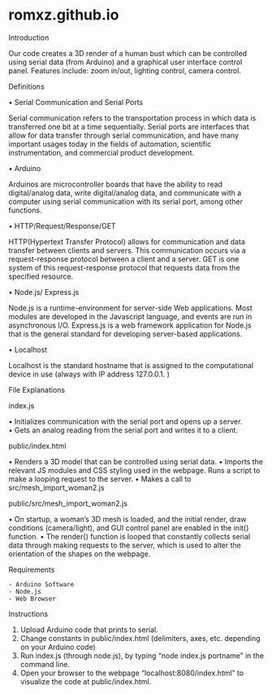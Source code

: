 # romxz.github.io

Introduction

Our code creates a 3D render of a human bust which can be controlled using serial data (from Arduino) and a graphical user interface control panel. Features include: zoom in/out, lighting control, camera control. 

Definitions

•	Serial Communication and Serial Ports

Serial communication refers to the transportation process in which data is transferred one bit at a time sequentially. Serial ports are interfaces that allow for data transfer through serial communication, and have many important usages today in the fields of automation, scientific instrumentation, and commercial product development.

•	Arduino

Arduinos are microcontroller boards that have the ability to read digital/analog data, write digital/analog data, and communicate with a computer using serial communication with its serial port, among other functions. 

•	HTTP/Request/Response/GET

HTTP(Hypertext Transfer Protocol) allows for communication and data transfer between clients and servers. This communication occurs via a request-response protocol between a client and a server. GET is one system of this request-response protocol that requests data from the specified resource. 

•	Node.js/ Express.js

Node.js is a runtime-environment for server-side Web applications. Most modules are developed in the Javascript language, and events are run in asynchronous I/O.  Express.js is a web framework application for Node.js that is the general standard for developing server-based applications. 

•	Localhost

Localhost is the standard hostname that is assigned to the computational device in use (always with IP address 127.0.0.1. )

File Explanations

index.js

•	Initializes communication with the serial port and opens up a server.  
•	Gets an analog reading from the serial port and writes it to a client.

public/index.html

•	Renders a 3D model that can be controlled using serial data. 
•	Imports the relevant JS modules and CSS styling used in the webpage. Runs a script to make a looping request to the server. 
•	Makes a call to src/mesh_import_woman2.js

public/src/mesh_import_woman2.js

•	On startup, a woman’s 3D mesh is loaded, and the initial render, draw conditions (camera/light), and GUI control panel are enabled in the init() function. 
•	The render() function is looped that constantly collects serial data through making requests to the server, which is used to alter the orientation of the shapes on the webpage. 

Requirements

	- Arduino Software
	- Node.js
	- Web Browser
    
Instructions

1.	Upload Arduino code that prints to serial. 
2.	Change constants in public/index.html (delimiters, axes, etc. depending on your Arduino code)
3.	Run index.js (through node.js), by typing “node index.js portname” in the command line. 
4.	Open your browser to the webpage “localhost:8080/index.html” to visualize the code at public/index.html.
